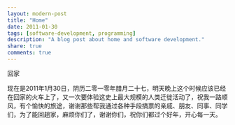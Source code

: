```yaml
---
layout: modern-post
title: "Home"
date: 2011-01-30
tags: [software-development, programming]
description: "A blog post about home and software development."
share: true
comments: true
---
```


回家

现在是2011年1月30日，阴历二零一零年腊月二十七，明天晚上这个时候应该已经在回家的火车上了，又一次要体验这史上最大规模的人类迁徙活动了，祝我一路顺风，有个愉快的旅途，谢谢那些帮我通过各种手段搞票的亲戚、朋友、同事、同学们，为了能回趟家，麻烦你们了，谢谢你们，祝你们都过个好年，开心每一天。
